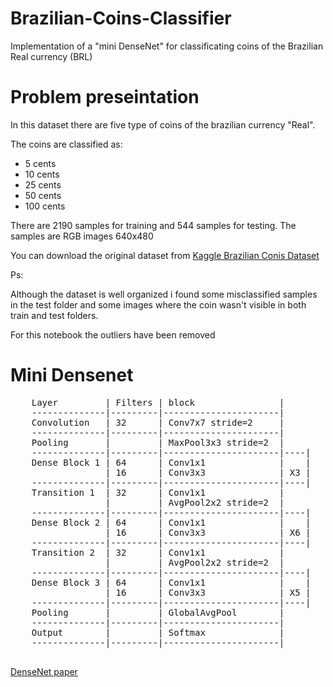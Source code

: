 # Brazilian-Coins-Classifier
Implementation of a "mini DenseNet" for classificating coins of the Brazilian Real currency (BRL)


# Problem preseintation
In this dataset there are five type of coins of the brazilian currency "Real".
 
The coins are classified as:
    
- 5 cents
- 10 cents
- 25 cents
- 50 cents
- 100 cents
    
There are 2190 samples for training and 544 samples for testing. The samples are RGB images 640x480
    
You can download the original dataset from [Kaggle Brazilian Conis Dataset](https://www.kaggle.com/datasets/volodymyrgavrysh/brazilian-coins-dataset-classification25k-images)
    
Ps:
    
Although the dataset is well organized i found some misclassified samples in the test folder and some images where the coin wasn't visible in both train and test folders.
    
For this notebook the outliers have been removed
    
# Mini Densenet
<pre>
    Layer         | Filters | block                |
    --------------|---------|----------------------|
    Convolution   | 32      | Conv7x7 stride=2     |
    --------------|---------|----------------------|
    Pooling       |         | MaxPool3x3 stride=2  |
    --------------|---------|----------------------|----|
    Dense Block 1 | 64      | Conv1x1              |    |
                  | 16      | Conv3x3              | X3 |
    --------------|---------|----------------------|----|
    Transition 1  | 32      | Conv1x1              |
                  |         | AvgPool2x2 stride=2  |
    --------------|---------|----------------------|----|
    Dense Block 2 | 64      | Conv1x1              |    |
                  | 16      | Conv3x3              | X6 |
    --------------|---------|----------------------|----|
    Transition 2  | 32      | Conv1x1              |
                  |         | AvgPool2x2 stride=2  |
    --------------|---------|----------------------|----|
    Dense Block 3 | 64      | Conv1x1              |    |
                  | 16      | Conv3x3              | X5 |
    --------------|---------|----------------------|----|
    Pooling       |         | GlobalAvgPool        |
    --------------|---------|----------------------|
    Output        |         | Softmax              |
    --------------|---------|----------------------|
    </pre>

[DenseNet paper](https://paperswithcode.com/method/densenet)
